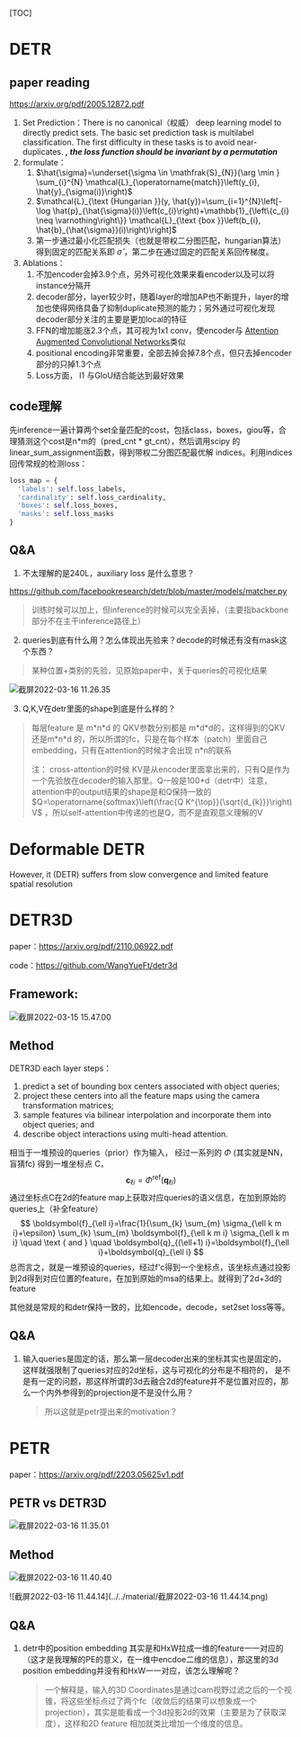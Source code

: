 [TOC]



# DETR

## paper reading

https://arxiv.org/pdf/2005.12872.pdf

1. Set Prediction：There is no canonical（权威） deep learning model to directly predict sets. The basic set prediction task is multilabel classification.  The first difficulty in these tasks is to avoid near-duplicates. ***, the loss function should be invariant by a permutation***
2. formulate：
    1. $\hat{\sigma}=\underset{\sigma \in \mathfrak{S}_{N}}{\arg \min } \sum_{i}^{N} \mathcal{L}_{\operatorname{match}}\left(y_{i}, \hat{y}_{\sigma(i)}\right)$
    2. $\mathcal{L}_{\text {Hungarian }}(y, \hat{y})=\sum_{i=1}^{N}\left[-\log \hat{p}_{\hat{\sigma}(i)}\left(c_{i}\right)+\mathbb{1}_{\left\{c_{i} \neq \varnothing\right\}} \mathcal{L}_{\text {box }}\left(b_{i}, \hat{b}_{\hat{\sigma}}(i)\right)\right]$
    3. 第一步通过最小化匹配损失（也就是带权二分图匹配，hungarian算法）得到固定的匹配关系即 $\hat{\sigma}$ ，第二步在通过固定的匹配关系回传梯度。
3. Ablations：
    1. 不加encoder会掉3.9个点，另外可视化效果来看encoder以及可以将instance分隔开
    2. decoder部分，layer较少时，随着layer的增加AP也不断提升，layer的增加也使得网络具备了抑制duplicate预测的能力；另外通过可视化发现decoder部分关注的主要是更加local的特征
    3. FFN的增加能涨2.3个点，其可视为1x1 conv，使encoder与 [Attention Augmented Convolutional Networks](https://discourse.brainpp.cn/t/topic/11192)类似
    4. positional encoding非常重要，全部去掉会掉7.8个点，但只去掉encoder部分的只掉1.3个点
    5. Loss方面， l1 与GIoU结合能达到最好效果

## code理解

先inference一遍计算两个set全量匹配的cost，包括class，boxes，giou等，合理猜测这个cost是n*m的（pred_cnt * gt_cnt），然后调用scipy 的 linear_sum_assignment函数，得到带权二分图匹配最优解 indices。利用indices回传常规的检测loss：

~~~~python
loss_map = {
  'labels': self.loss_labels,
  'cardinality': self.loss_cardinality,
  'boxes': self.loss_boxes,
  'masks': self.loss_masks
} 
~~~~

## Q&A

1.  不太理解的是240L，auxiliary loss 是什么意思？

https://github.com/facebookresearch/detr/blob/master/models/matcher.py

>   训练时候可以加上，但inference的时候可以完全丢掉，（主要指backbone部分不在主干inference路径上）

2.  queries到底有什么用？怎么体现出先验来？decode的时候还有没有mask这个东西？

>   某种位置+类别的先验，见原始paper中，关于queries的可视化结果

![截屏2022-03-16 11.26.35](../../material/截屏2022-03-16%2011.26.35.png)

3.  Q,K,V在detr里面的shape到底是什么样的？

>   每层feature 是 m\*n\*d 的 QKV参数分别都是 m\*d\*d的，这样得到的QKV 还是m\*n\*d  的，所以所谓的fc，只是在每个样本（patch）里面自己embedding，只有在attention的时候才会出现 n*n的联系
>
>   注： cross-attention的时候 KV是从encoder里面拿出来的，只有Q是作为一个先验放在decoder的输入那里。Q一般是100*d（detr中）注意，attention中的output结果的shape是和Q保持一致的 $Q=\operatorname{softmax}\left(\frac{Q K^{\top}}{\sqrt{d_{k}}}\right) V$ ，所以self-attention中传递的也是Q，而不是直观意义理解的V

# Deformable DETR

However, it (DETR) suffers from slow convergence and limited feature spatial resolution





# DETR3D

paper：https://arxiv.org/pdf/2110.06922.pdf

code：https://github.com/WangYueFt/detr3d

## Framework:

![截屏2022-03-15 15.47.00](../../material/截屏2022-03-15%2015.47.00.png)



## Method

DETR3D each layer steps： 

1.  predict a set of bounding box centers associated with object queries; 
2.  project these centers into all the feature maps using the camera transformation matrices; 
3.  sample features via bilinear interpolation and incorporate them into object queries; and 
4.  describe object interactions using multi-head attention.



相当于一堆预设的queries（prior）作为输入， 经过一系列的 $\Phi$ (其实就是NN，盲猜fc) 得到一堆坐标点 C，
$$
\boldsymbol{c}_{\ell i}=\Phi^{\mathrm{ref}}\left(\boldsymbol{q}_{\ell i}\right)
$$
通过坐标点C在2d的feature map上获取对应queries的语义信息，在加到原始的queries上（补全feature）
$$
\boldsymbol{f}_{\ell i}=\frac{1}{\sum_{k} \sum_{m} \sigma_{\ell k m i}+\epsilon} \sum_{k} \sum_{m} \boldsymbol{f}_{\ell k m i} \sigma_{\ell k m i} \quad \text { and } \quad \boldsymbol{q}_{(\ell+1) i}=\boldsymbol{f}_{\ell i}+\boldsymbol{q}_{\ell i}
$$
总而言之，就是一堆预设的queries，经过f'c得到一个坐标点，该坐标点通过投影到2d得到对应位置的feature，在加到原始的msa的结果上。就得到了2d+3d的feature

其他就是常规的和detr保持一致的，比如encode，decode，set2set loss等等。



## Q&A

1.  输入queries是固定的话，那么第一层decoder出来的坐标其实也是固定的，这样就强限制了queries对应的2d坐标，这与可视化的分布是不相符的， 是不是有一定的问题，那这样所谓的3d去融合2d的feature并不是位置对应的，那么一个内外参得到的projection是不是没什么用？

    >   所以这就是petr提出来的motivation？



# PETR



paper：https://arxiv.org/pdf/2203.05625v1.pdf

## PETR vs DETR3D

![截屏2022-03-16 11.35.01](../../material/截屏2022-03-16%2011.35.01.png)



## Method

![截屏2022-03-16 11.40.40](../../material/截屏2022-03-16%2011.40.40.png)



![截屏2022-03-16 11.44.14](../../material/截屏2022-03-16 11.44.14.png)

## Q&A

1.  detr中的position embedding 其实是和HxW拉成一维的feature一一对应的（这才是我理解的PE的意义，在一维中encdoe二维的信息），那这里的3d position embedding并没有和HxW一一对应，该怎么理解呢？

    >   一个解释是，输入的3D Coordinates是通过cam视野过滤之后的一个视锥，将这些坐标点过了两个fc（收敛后的结果可以想象成一个projection），其实是能看成一个3d投影2d的效果（主要是为了获取深度），这样和2D feature 相加就类比增加一个维度的信息。